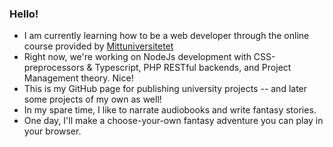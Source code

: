 ### Hello! 

* I am currently learning how to be a web developer through the online course provided by [Mittuniversitetet](https://www.miun.se/ "Mittuniversitetet")
* Right now, we're working on NodeJs development with CSS-preprocessors & Typescript, PHP RESTful backends, and Project Management theory. Nice! 
* This is my GitHub page for publishing university projects -- and later some projects of my own as well!
* In my spare time, I like to narrate audiobooks and write fantasy stories.
* One day, I'll make a choose-your-own fantasy adventure you can play in your browser.

<!--
**nipa1902/nipa1902** is a ✨ _special_ ✨ repository because its `README.md` (this file) appears on your GitHub profile.

Here are some ideas to get you started:

- 🔭 I’m currently working on ...
- 🌱 I’m currently learning ...
- 👯 I’m looking to collaborate on ...
- 🤔 I’m looking for help with ...
- 💬 Ask me about ...
- 📫 How to reach me: ...
- 😄 Pronouns: ...
- ⚡ Fun fact: ...
-->
